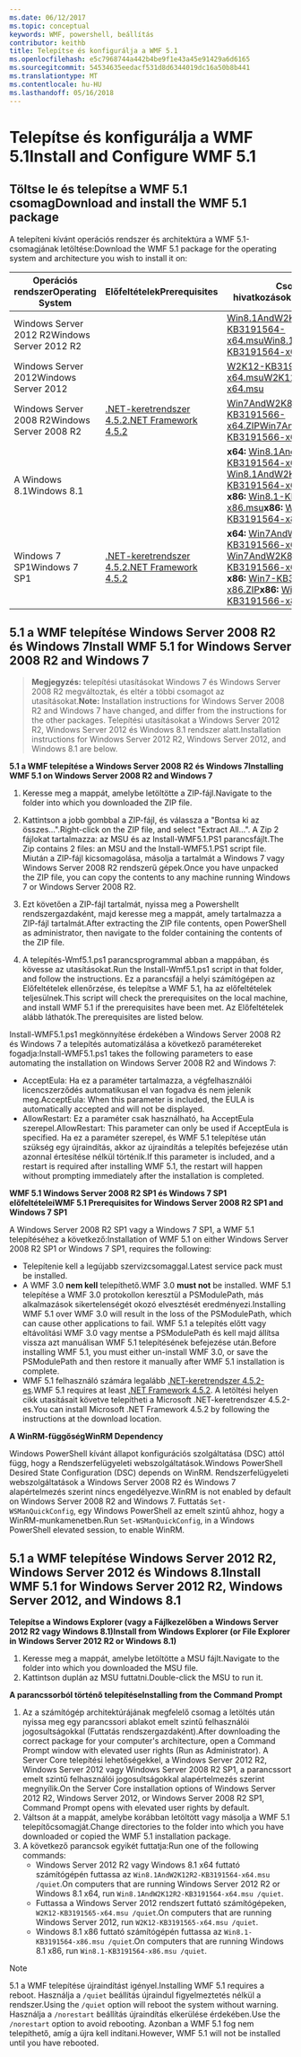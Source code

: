```yaml
---
ms.date: 06/12/2017
ms.topic: conceptual
keywords: WMF, powershell, beállítás
contributor: keithb
title: Telepítse és konfigurálja a WMF 5.1
ms.openlocfilehash: e5c7968744a442b4be9f1e43a45e91429a6d6165
ms.sourcegitcommit: 54534635eedacf531d8d6344019dc16a50b8b441
ms.translationtype: MT
ms.contentlocale: hu-HU
ms.lasthandoff: 05/16/2018
---
```

# <a name="install-and-configure-wmf-51"></a><span data-ttu-id="3d3aa-103">Telepítse és konfigurálja a WMF 5.1</span><span class="sxs-lookup"><span data-stu-id="3d3aa-103">Install and Configure WMF 5.1</span></span> #


## <a name="download-and-install-the-wmf-51-package"></a><span data-ttu-id="3d3aa-104">Töltse le és telepítse a WMF 5.1 csomag</span><span class="sxs-lookup"><span data-stu-id="3d3aa-104">Download and install the WMF 5.1 package</span></span>

<span data-ttu-id="3d3aa-105">A telepíteni kívánt operációs rendszer és architektúra a WMF 5.1-csomagjának letöltése:</span><span class="sxs-lookup"><span data-stu-id="3d3aa-105">Download the WMF 5.1 package for the operating system and architecture you wish to install it on:</span></span>

| <span data-ttu-id="3d3aa-106">Operációs rendszer</span><span class="sxs-lookup"><span data-stu-id="3d3aa-106">Operating System</span></span>       | <span data-ttu-id="3d3aa-107">Előfeltételek</span><span class="sxs-lookup"><span data-stu-id="3d3aa-107">Prerequisites</span></span>           | <span data-ttu-id="3d3aa-108">Csomag hivatkozások</span><span class="sxs-lookup"><span data-stu-id="3d3aa-108">Package Links</span></span>                          |
|------------------------|-------------------------|----------------------------------------|
| <span data-ttu-id="3d3aa-109">Windows Server 2012 R2</span><span class="sxs-lookup"><span data-stu-id="3d3aa-109">Windows Server 2012 R2</span></span> |                         | <span data-ttu-id="3d3aa-110">[Win8.1AndW2K12R2-KB3191564-x64.msu][]</span><span class="sxs-lookup"><span data-stu-id="3d3aa-110">[Win8.1AndW2K12R2-KB3191564-x64.msu][]</span></span> |
| <span data-ttu-id="3d3aa-111">Windows Server 2012</span><span class="sxs-lookup"><span data-stu-id="3d3aa-111">Windows Server 2012</span></span>    |                         | <span data-ttu-id="3d3aa-112">[W2K12-KB3191565-x64.msu][]</span><span class="sxs-lookup"><span data-stu-id="3d3aa-112">[W2K12-KB3191565-x64.msu][]</span></span>            |
| <span data-ttu-id="3d3aa-113">Windows Server 2008 R2</span><span class="sxs-lookup"><span data-stu-id="3d3aa-113">Windows Server 2008 R2</span></span> | <span data-ttu-id="3d3aa-114">[.NET-keretrendszer 4.5.2][]</span><span class="sxs-lookup"><span data-stu-id="3d3aa-114">[.NET Framework 4.5.2][]</span></span>| <span data-ttu-id="3d3aa-115">[Win7AndW2K8R2-KB3191566-x64.ZIP][]</span><span class="sxs-lookup"><span data-stu-id="3d3aa-115">[Win7AndW2K8R2-KB3191566-x64.ZIP][]</span></span>    |
| <span data-ttu-id="3d3aa-116">A Windows 8.1</span><span class="sxs-lookup"><span data-stu-id="3d3aa-116">Windows 8.1</span></span>            |                         | <span data-ttu-id="3d3aa-117">**x64:** [Win8.1AndW2K12R2-KB3191564-x64.msu][]</span><span class="sxs-lookup"><span data-stu-id="3d3aa-117">**x64:** [Win8.1AndW2K12R2-KB3191564-x64.msu][]</span></span></br><span data-ttu-id="3d3aa-118">**x86:** [Win8.1-KB3191564-x86.msu][]</span><span class="sxs-lookup"><span data-stu-id="3d3aa-118">**x86:** [Win8.1-KB3191564-x86.msu][]</span></span> |
| <span data-ttu-id="3d3aa-119">Windows 7 SP1</span><span class="sxs-lookup"><span data-stu-id="3d3aa-119">Windows 7 SP1</span></span>          | <span data-ttu-id="3d3aa-120">[.NET-keretrendszer 4.5.2][]</span><span class="sxs-lookup"><span data-stu-id="3d3aa-120">[.NET Framework 4.5.2][]</span></span>| <span data-ttu-id="3d3aa-121">**x64:** [Win7AndW2K8R2-KB3191566-x64.ZIP][]</span><span class="sxs-lookup"><span data-stu-id="3d3aa-121">**x64:** [Win7AndW2K8R2-KB3191566-x64.ZIP][]</span></span></br><span data-ttu-id="3d3aa-122">**x86:** [Win7-KB3191566-x86.ZIP][]</span><span class="sxs-lookup"><span data-stu-id="3d3aa-122">**x86:** [Win7-KB3191566-x86.ZIP][]</span></span> |

[.NET-keretrendszer 4.5.2]: https://www.microsoft.com/download/details.aspx?id=42642
[.NET Framework 4.5.2]: https://www.microsoft.com/download/details.aspx?id=42642
[W2K12-KB3191565-x64.msu]: https://go.microsoft.com/fwlink/?linkid=839513
[Win7-KB3191566-x86.ZIP]: https://go.microsoft.com/fwlink/?linkid=839522
[Win7AndW2K8R2-KB3191566-x64.ZIP]: https://go.microsoft.com/fwlink/?linkid=839523
[Win8.1-KB3191564-x86.msu]: https://go.microsoft.com/fwlink/?linkid=839521
[Win8.1AndW2K12R2-KB3191564-x64.msu]: https://go.microsoft.com/fwlink/?linkid=839516

## <a name="install-wmf-51-for-windows-server-2008-r2-and-windows-7"></a><span data-ttu-id="3d3aa-129">5.1 a WMF telepítése Windows Server 2008 R2 és Windows 7</span><span class="sxs-lookup"><span data-stu-id="3d3aa-129">Install WMF 5.1 for Windows Server 2008 R2 and Windows 7</span></span>

> <span data-ttu-id="3d3aa-130">**Megjegyzés:** telepítési utasításokat Windows 7 és Windows Server 2008 R2 megváltoztak, és eltér a többi csomagot az utasításokat.</span><span class="sxs-lookup"><span data-stu-id="3d3aa-130">**Note:** Installation instructions for Windows Server 2008 R2 and Windows 7 have changed, and differ from the instructions for the other packages.</span></span> <span data-ttu-id="3d3aa-131">Telepítési utasításokat a Windows Server 2012 R2, Windows Server 2012 és Windows 8.1 rendszer alatt.</span><span class="sxs-lookup"><span data-stu-id="3d3aa-131">Installation instructions for Windows Server 2012 R2, Windows Server 2012, and Windows 8.1 are below.</span></span>

<span data-ttu-id="3d3aa-132">**5.1 a WMF telepítése a Windows Server 2008 R2 és Windows 7**</span><span class="sxs-lookup"><span data-stu-id="3d3aa-132">**Installing WMF 5.1 on Windows Server 2008 R2 and Windows 7**</span></span>

1. <span data-ttu-id="3d3aa-133">Keresse meg a mappát, amelybe letöltötte a ZIP-fájl.</span><span class="sxs-lookup"><span data-stu-id="3d3aa-133">Navigate to the folder into which you downloaded the ZIP file.</span></span>

2. <span data-ttu-id="3d3aa-134">Kattintson a jobb gombbal a ZIP-fájl, és válassza a "Bontsa ki az összes...".</span><span class="sxs-lookup"><span data-stu-id="3d3aa-134">Right-click on the ZIP file, and select "Extract All...".</span></span> <span data-ttu-id="3d3aa-135">A Zip 2 fájlokat tartalmazza: az MSU és az Install-WMF5.1.PS1 parancsfájlt.</span><span class="sxs-lookup"><span data-stu-id="3d3aa-135">The Zip contains 2 files: an MSU and the Install-WMF5.1.PS1 script file.</span></span>
<span data-ttu-id="3d3aa-136">Miután a ZIP-fájl kicsomagolása, másolja a tartalmát a Windows 7 vagy Windows Server 2008 R2 rendszerű gépek.</span><span class="sxs-lookup"><span data-stu-id="3d3aa-136">Once you have unpacked the ZIP file, you can copy the contents to any machine running Windows 7 or Windows Server 2008 R2.</span></span>

3. <span data-ttu-id="3d3aa-137">Ezt követően a ZIP-fájl tartalmát, nyissa meg a Powershellt rendszergazdaként, majd keresse meg a mappát, amely tartalmazza a ZIP-fájl tartalmát.</span><span class="sxs-lookup"><span data-stu-id="3d3aa-137">After extracting the ZIP file contents, open PowerShell as administrator, then navigate to the folder containing the contents of the ZIP file.</span></span>

4. <span data-ttu-id="3d3aa-138">A telepítés-Wmf5.1.ps1 parancsprogrammal abban a mappában, és kövesse az utasításokat.</span><span class="sxs-lookup"><span data-stu-id="3d3aa-138">Run the Install-Wmf5.1.ps1 script in that folder, and follow the instructions.</span></span> <span data-ttu-id="3d3aa-139">Ez a parancsfájl a helyi számítógépen az Előfeltételek ellenőrzése, és telepítse a WMF 5.1, ha az előfeltételek teljesülnek.</span><span class="sxs-lookup"><span data-stu-id="3d3aa-139">This script will check the prerequisites on the local machine, and install WMF 5.1 if the prerequisites have been met.</span></span> <span data-ttu-id="3d3aa-140">Az Előfeltételek alább láthatók.</span><span class="sxs-lookup"><span data-stu-id="3d3aa-140">The prerequisites are listed below.</span></span>

<span data-ttu-id="3d3aa-141">Install-WMF5.1.ps1 megkönnyítése érdekében a Windows Server 2008 R2 és Windows 7 a telepítés automatizálása a következő paramétereket fogadja:</span><span class="sxs-lookup"><span data-stu-id="3d3aa-141">Install-WMF5.1.ps1 takes the following parameters to ease automating the installation on Windows Server 2008 R2 and Windows 7:</span></span>

- <span data-ttu-id="3d3aa-142">AcceptEula: Ha ez a paraméter tartalmazza, a végfelhasználói licencszerződés automatikusan el van fogadva és nem jelenik meg.</span><span class="sxs-lookup"><span data-stu-id="3d3aa-142">AcceptEula: When this parameter is included, the EULA is automatically accepted and will not be displayed.</span></span>
- <span data-ttu-id="3d3aa-143">AllowRestart: Ez a paraméter csak használható, ha AcceptEula szerepel.</span><span class="sxs-lookup"><span data-stu-id="3d3aa-143">AllowRestart: This parameter can only be used if AcceptEula is specified.</span></span> <span data-ttu-id="3d3aa-144">Ha ez a paraméter szerepel, és WMF 5.1 telepítése után szükség egy újraindítás, akkor az újraindítás a telepítés befejezése után azonnal értesítése nélkül történik.</span><span class="sxs-lookup"><span data-stu-id="3d3aa-144">If this parameter is included, and a restart is required after installing WMF 5.1, the restart will happen without prompting immediately after the installation is completed.</span></span>

<span data-ttu-id="3d3aa-145">**WMF 5.1 Windows Server 2008 R2 SP1 és Windows 7 SP1 előfeltételei**</span><span class="sxs-lookup"><span data-stu-id="3d3aa-145">**WMF 5.1 Prerequisites for Windows Server 2008 R2 SP1 and Windows 7 SP1**</span></span>

<span data-ttu-id="3d3aa-146">A Windows Server 2008 R2 SP1 vagy a Windows 7 SP1, a WMF 5.1 telepítéséhez a következő:</span><span class="sxs-lookup"><span data-stu-id="3d3aa-146">Installation of WMF 5.1 on either Windows Server 2008 R2 SP1 or Windows 7 SP1, requires the following:</span></span>
- <span data-ttu-id="3d3aa-147">Telepítenie kell a legújabb szervizcsomaggal.</span><span class="sxs-lookup"><span data-stu-id="3d3aa-147">Latest service pack must be installed.</span></span>
- <span data-ttu-id="3d3aa-148">A WMF 3.0 **nem kell** telepíthető.</span><span class="sxs-lookup"><span data-stu-id="3d3aa-148">WMF 3.0 **must not** be installed.</span></span> <span data-ttu-id="3d3aa-149">WMF 5.1 telepítése a WMF 3.0 protokollon keresztül a PSModulePath, más alkalmazások sikertelenségét okozó elvesztését eredményezi.</span><span class="sxs-lookup"><span data-stu-id="3d3aa-149">Installing WMF 5.1 over WMF 3.0 will result in the loss of the PSModulePath, which can cause other applications to fail.</span></span> <span data-ttu-id="3d3aa-150">WMF 5.1 a telepítés előtt vagy eltávolítási WMF 3.0 vagy mentse a PSModulePath és kell majd állítsa vissza azt manuálisan WMF 5.1 telepítésének befejezése után.</span><span class="sxs-lookup"><span data-stu-id="3d3aa-150">Before installing WMF 5.1, you must either un-install WMF 3.0, or save the PSModulePath and then restore it manually after WMF 5.1 installation is complete.</span></span>
- <span data-ttu-id="3d3aa-151">WMF 5.1 felhasználó számára legalább [.NET-keretrendszer 4.5.2-es](https://www.microsoft.com/en-ca/download/details.aspx?id=42642).</span><span class="sxs-lookup"><span data-stu-id="3d3aa-151">WMF 5.1 requires at least [.NET Framework 4.5.2](https://www.microsoft.com/en-ca/download/details.aspx?id=42642).</span></span>
<span data-ttu-id="3d3aa-152">A letöltési helyen cikk utasításait követve telepítheti a Microsoft .NET-keretrendszer 4.5.2-es.</span><span class="sxs-lookup"><span data-stu-id="3d3aa-152">You can install Microsoft .NET Framework 4.5.2 by following the instructions at the download location.</span></span>

<span data-ttu-id="3d3aa-153">**A WinRM-függőség**</span><span class="sxs-lookup"><span data-stu-id="3d3aa-153">**WinRM Dependency**</span></span>

<span data-ttu-id="3d3aa-154">Windows PowerShell kívánt állapot konfigurációs szolgáltatása (DSC) attól függ, hogy a Rendszerfelügyeleti webszolgáltatások.</span><span class="sxs-lookup"><span data-stu-id="3d3aa-154">Windows PowerShell Desired State Configuration (DSC) depends on WinRM.</span></span>
<span data-ttu-id="3d3aa-155">Rendszerfelügyeleti webszolgáltatások a Windows Server 2008 R2 és Windows 7 alapértelmezés szerint nincs engedélyezve.</span><span class="sxs-lookup"><span data-stu-id="3d3aa-155">WinRM is not enabled by default on Windows Server 2008 R2 and Windows 7.</span></span>
<span data-ttu-id="3d3aa-156">Futtatás `Set-WSManQuickConfig`, egy Windows PowerShell az emelt szintű ahhoz, hogy a WinRM-munkamenetben.</span><span class="sxs-lookup"><span data-stu-id="3d3aa-156">Run `Set-WSManQuickConfig`, in a Windows PowerShell elevated session, to enable WinRM.</span></span>


## <a name="install-wmf-51-for-windows-server-2012-r2-windows-server-2012-and-windows-81"></a><span data-ttu-id="3d3aa-157">5.1 a WMF telepítése Windows Server 2012 R2, Windows Server 2012 és Windows 8.1</span><span class="sxs-lookup"><span data-stu-id="3d3aa-157">Install WMF 5.1 for Windows Server 2012 R2, Windows Server 2012, and Windows 8.1</span></span>
<span data-ttu-id="3d3aa-158">**Telepítse a Windows Explorer (vagy a Fájlkezelőben a Windows Server 2012 R2 vagy Windows 8.1)**</span><span class="sxs-lookup"><span data-stu-id="3d3aa-158">**Install from Windows Explorer (or File Explorer in Windows Server 2012 R2 or Windows 8.1)**</span></span>

1. <span data-ttu-id="3d3aa-159">Keresse meg a mappát, amelybe letöltötte a MSU fájlt.</span><span class="sxs-lookup"><span data-stu-id="3d3aa-159">Navigate to the folder into which you downloaded the MSU file.</span></span>
2. <span data-ttu-id="3d3aa-160">Kattintson duplán az MSU futtatni.</span><span class="sxs-lookup"><span data-stu-id="3d3aa-160">Double-click the MSU to run it.</span></span>

<span data-ttu-id="3d3aa-161">**A parancssorból történő telepítése**</span><span class="sxs-lookup"><span data-stu-id="3d3aa-161">**Installing from the Command Prompt**</span></span>

1. <span data-ttu-id="3d3aa-162">Az a számítógép architektúrájának megfelelő csomag a letöltés után nyissa meg egy parancssori ablakot emelt szintű felhasználói jogosultságokkal (Futtatás rendszergazdaként).</span><span class="sxs-lookup"><span data-stu-id="3d3aa-162">After downloading the correct package for your computer's architecture, open a Command Prompt window with elevated user rights (Run as Administrator).</span></span> <span data-ttu-id="3d3aa-163">A Server Core telepítési lehetőségekkel, a Windows Server 2012 R2, Windows Server 2012 vagy Windows Server 2008 R2 SP1, a parancssort emelt szintű felhasználói jogosultságokkal alapértelmezés szerint megnyílik.</span><span class="sxs-lookup"><span data-stu-id="3d3aa-163">On the Server Core installation options of Windows Server 2012 R2, Windows Server 2012, or Windows Server 2008 R2 SP1, Command Prompt opens with elevated user rights by default.</span></span>
2. <span data-ttu-id="3d3aa-164">Váltson át a mappát, amelybe korábban letöltött vagy másolja a WMF 5.1 telepítőcsomagját.</span><span class="sxs-lookup"><span data-stu-id="3d3aa-164">Change directories to the folder into which you have downloaded or copied the WMF 5.1 installation package.</span></span>
3. <span data-ttu-id="3d3aa-165">A következő parancsok egyikét futtatja:</span><span class="sxs-lookup"><span data-stu-id="3d3aa-165">Run one of the following commands:</span></span>
   - <span data-ttu-id="3d3aa-166">Windows Server 2012 R2 vagy Windows 8.1 x64 futtató számítógépén futtassa az `Win8.1AndW2K12R2-KB3191564-x64.msu /quiet`.</span><span class="sxs-lookup"><span data-stu-id="3d3aa-166">On computers that are running Windows Server 2012 R2 or Windows 8.1 x64, run `Win8.1AndW2K12R2-KB3191564-x64.msu /quiet`.</span></span>
   - <span data-ttu-id="3d3aa-167">Futtassa a Windows Server 2012 rendszert futtató számítógépeken, `W2K12-KB3191565-x64.msu /quiet`.</span><span class="sxs-lookup"><span data-stu-id="3d3aa-167">On computers that are running Windows Server 2012, run `W2K12-KB3191565-x64.msu /quiet`.</span></span>
   - <span data-ttu-id="3d3aa-168">Windows 8.1 x86 futtató számítógépén futtassa az `Win8.1-KB3191564-x86.msu /quiet`.</span><span class="sxs-lookup"><span data-stu-id="3d3aa-168">On computers that are running Windows 8.1 x86, run `Win8.1-KB3191564-x86.msu /quiet`.</span></span>

> [!NOTE]
> <span data-ttu-id="3d3aa-169">5.1 a WMF telepítése újraindítást igényel.</span><span class="sxs-lookup"><span data-stu-id="3d3aa-169">Installing WMF 5.1 requires a reboot.</span></span> <span data-ttu-id="3d3aa-170">Használja a `/quiet` beállítás újraindul figyelmeztetés nélkül a rendszer.</span><span class="sxs-lookup"><span data-stu-id="3d3aa-170">Using the `/quiet` option will reboot the system without warning.</span></span>
> <span data-ttu-id="3d3aa-171">Használja a `/norestart` beállítás újraindítás elkerülése érdekében.</span><span class="sxs-lookup"><span data-stu-id="3d3aa-171">Use the `/norestart` option to avoid rebooting.</span></span> <span data-ttu-id="3d3aa-172">Azonban a WMF 5.1 fog nem telepíthető, amíg a újra kell indítani.</span><span class="sxs-lookup"><span data-stu-id="3d3aa-172">However, WMF 5.1 will not be installed until you have rebooted.</span></span>
